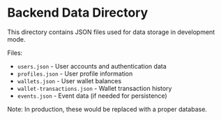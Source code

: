 # Backend Data Directory

This directory contains JSON files used for data storage in development mode.

Files:
- `users.json` - User accounts and authentication data
- `profiles.json` - User profile information
- `wallets.json` - User wallet balances
- `wallet-transactions.json` - Wallet transaction history
- `events.json` - Event data (if needed for persistence)

Note: In production, these would be replaced with a proper database.